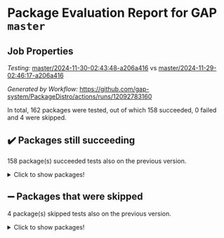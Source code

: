 # Package Evaluation Report for GAP `master`

## Job Properties

*Testing:* [master/2024-11-30-02:43:48-a206a416](https://github.com/gap-system/PackageDistro/blob/data/reports/master/2024-11-30-02:43:48-a206a416) vs [master/2024-11-29-02:46:17-a206a416](https://github.com/gap-system/PackageDistro/blob/data/reports/master/2024-11-29-02:46:17-a206a416)

*Generated by Workflow:* https://github.com/gap-system/PackageDistro/actions/runs/12092783160

In total, 162 packages were tested, out of which 158 succeeded, 0 failed and 4 were skipped.

## :heavy_check_mark: Packages still succeeding

158 package(s) succeeded tests also on the previous version.
<details><summary>Click to show packages!</summary>

- 4ti2interface 2024.11-01 [(success)](https://github.com/gap-system/PackageDistro/actions/runs/12092783160/job/33723060798)
- ace 5.6.2 [(success)](https://github.com/gap-system/PackageDistro/actions/runs/12092783160/job/33723062693)
- aclib 1.3.2 [(success)](https://github.com/gap-system/PackageDistro/actions/runs/12092783160/job/33723063053)
- agt 0.3.1 [(success)](https://github.com/gap-system/PackageDistro/actions/runs/12092783160/job/33723063364)
- alnuth 3.2.1 [(success)](https://github.com/gap-system/PackageDistro/actions/runs/12092783160/job/33723063556)
- anupq 3.3.1 [(success)](https://github.com/gap-system/PackageDistro/actions/runs/12092783160/job/33723064336)
- atlasrep 2.1.9 [(success)](https://github.com/gap-system/PackageDistro/actions/runs/12092783160/job/33723064957)
- autodoc 2023.06.19 [(success)](https://github.com/gap-system/PackageDistro/actions/runs/12092783160/job/33723065069)
- automata 1.16 [(success)](https://github.com/gap-system/PackageDistro/actions/runs/12092783160/job/33723065177)
- automgrp 1.3.2 [(success)](https://github.com/gap-system/PackageDistro/actions/runs/12092783160/job/33723065279)
- autpgrp 1.11 [(success)](https://github.com/gap-system/PackageDistro/actions/runs/12092783160/job/33723065392)
- cap 2024.11-02 [(success)](https://github.com/gap-system/PackageDistro/actions/runs/12092783160/job/33723065494)
- caratinterface 2.3.7 [(success)](https://github.com/gap-system/PackageDistro/actions/runs/12092783160/job/33723065585)
- cddinterface 2024.09.02 [(success)](https://github.com/gap-system/PackageDistro/actions/runs/12092783160/job/33723065691)
- circle 1.6.6 [(success)](https://github.com/gap-system/PackageDistro/actions/runs/12092783160/job/33723065809)
- classicpres 1.22 [(success)](https://github.com/gap-system/PackageDistro/actions/runs/12092783160/job/33723065889)
- cohomolo 1.6.11 [(success)](https://github.com/gap-system/PackageDistro/actions/runs/12092783160/job/33723065996)
- congruence 1.2.7 [(success)](https://github.com/gap-system/PackageDistro/actions/runs/12092783160/job/33723066077)
- corefreesub 0.6 [(success)](https://github.com/gap-system/PackageDistro/actions/runs/12092783160/job/33723066154)
- corelg 1.57 [(success)](https://github.com/gap-system/PackageDistro/actions/runs/12092783160/job/33723066250)
- crime 1.6 [(success)](https://github.com/gap-system/PackageDistro/actions/runs/12092783160/job/33723066329)
- crisp 1.4.6 [(success)](https://github.com/gap-system/PackageDistro/actions/runs/12092783160/job/33723066426)
- crypting 0.10.5 [(success)](https://github.com/gap-system/PackageDistro/actions/runs/12092783160/job/33723066505)
- cryst 4.1.27 [(success)](https://github.com/gap-system/PackageDistro/actions/runs/12092783160/job/33723066616)
- crystcat 1.1.10 [(success)](https://github.com/gap-system/PackageDistro/actions/runs/12092783160/job/33723066707)
- ctbllib 1.3.9 [(success)](https://github.com/gap-system/PackageDistro/actions/runs/12092783160/job/33723066771)
- cubefree 1.20 [(success)](https://github.com/gap-system/PackageDistro/actions/runs/12092783160/job/33723066846)
- curlinterface 2.4.0 [(success)](https://github.com/gap-system/PackageDistro/actions/runs/12092783160/job/33723066916)
- cvec 2.8.2 [(success)](https://github.com/gap-system/PackageDistro/actions/runs/12092783160/job/33723066999)
- datastructures 0.3.1 [(success)](https://github.com/gap-system/PackageDistro/actions/runs/12092783160/job/33723067082)
- deepthought 1.0.7 [(success)](https://github.com/gap-system/PackageDistro/actions/runs/12092783160/job/33723067165)
- design 1.8.2 [(success)](https://github.com/gap-system/PackageDistro/actions/runs/12092783160/job/33723067239)
- difsets 2.3.1 [(success)](https://github.com/gap-system/PackageDistro/actions/runs/12092783160/job/33723067316)
- digraphs 1.9.0 [(success)](https://github.com/gap-system/PackageDistro/actions/runs/12092783160/job/33723067423)
- edim 1.3.8 [(success)](https://github.com/gap-system/PackageDistro/actions/runs/12092783160/job/33723067504)
- example 4.4.0 [(success)](https://github.com/gap-system/PackageDistro/actions/runs/12092783160/job/33723067586)
- examplesforhomalg 2023.10-01 [(success)](https://github.com/gap-system/PackageDistro/actions/runs/12092783160/job/33723067654)
- factint 1.6.3 [(success)](https://github.com/gap-system/PackageDistro/actions/runs/12092783160/job/33723067731)
- ferret 1.0.14 [(success)](https://github.com/gap-system/PackageDistro/actions/runs/12092783160/job/33723067806)
- fga 1.5.0 [(success)](https://github.com/gap-system/PackageDistro/actions/runs/12092783160/job/33723067877)
- fining 1.5.6 [(success)](https://github.com/gap-system/PackageDistro/actions/runs/12092783160/job/33723067957)
- float 1.0.5 [(success)](https://github.com/gap-system/PackageDistro/actions/runs/12092783160/job/33723068012)
- format 1.4.4 [(success)](https://github.com/gap-system/PackageDistro/actions/runs/12092783160/job/33723068070)
- forms 1.2.12 [(success)](https://github.com/gap-system/PackageDistro/actions/runs/12092783160/job/33723068142)
- fplsa 1.2.6 [(success)](https://github.com/gap-system/PackageDistro/actions/runs/12092783160/job/33723068206)
- fr 2.4.13 [(success)](https://github.com/gap-system/PackageDistro/actions/runs/12092783160/job/33723068292)
- francy 2.0.3 [(success)](https://github.com/gap-system/PackageDistro/actions/runs/12092783160/job/33723068355)
- fwtree 1.3 [(success)](https://github.com/gap-system/PackageDistro/actions/runs/12092783160/job/33723068461)
- gapdoc 1.6.7 [(success)](https://github.com/gap-system/PackageDistro/actions/runs/12092783160/job/33723068556)
- gauss 2023.08-01 [(success)](https://github.com/gap-system/PackageDistro/actions/runs/12092783160/job/33723068651)
- gaussforhomalg 2024.08-01 [(success)](https://github.com/gap-system/PackageDistro/actions/runs/12092783160/job/33723068737)
- gbnp 1.1.0 [(success)](https://github.com/gap-system/PackageDistro/actions/runs/12092783160/job/33723068814)
- generalizedmorphismsforcap 2024.09-03 [(success)](https://github.com/gap-system/PackageDistro/actions/runs/12092783160/job/33723068889)
- genss 1.6.9 [(success)](https://github.com/gap-system/PackageDistro/actions/runs/12092783160/job/33723068974)
- gradedmodules 2024.01-01 [(success)](https://github.com/gap-system/PackageDistro/actions/runs/12092783160/job/33723069051)
- gradedringforhomalg 2024.07-01 [(success)](https://github.com/gap-system/PackageDistro/actions/runs/12092783160/job/33723069114)
- grape 4.9.2 [(success)](https://github.com/gap-system/PackageDistro/actions/runs/12092783160/job/33723069180)
- groupoids 1.76 [(success)](https://github.com/gap-system/PackageDistro/actions/runs/12092783160/job/33723069248)
- grpconst 2.6.5 [(success)](https://github.com/gap-system/PackageDistro/actions/runs/12092783160/job/33723069314)
- guarana 0.96.3 [(success)](https://github.com/gap-system/PackageDistro/actions/runs/12092783160/job/33723069370)
- guava 3.19 [(success)](https://github.com/gap-system/PackageDistro/actions/runs/12092783160/job/33723069457)
- hap 1.66 [(success)](https://github.com/gap-system/PackageDistro/actions/runs/12092783160/job/33723069518)
- hapcryst 0.1.15 [(success)](https://github.com/gap-system/PackageDistro/actions/runs/12092783160/job/33723069613)
- hecke 1.5.4 [(success)](https://github.com/gap-system/PackageDistro/actions/runs/12092783160/job/33723069683)
- help 4.0 [(success)](https://github.com/gap-system/PackageDistro/actions/runs/12092783160/job/33723069765)
- homalg 2024.01-01 [(success)](https://github.com/gap-system/PackageDistro/actions/runs/12092783160/job/33723069854)
- homalgtocas 2023.11-01 [(success)](https://github.com/gap-system/PackageDistro/actions/runs/12092783160/job/33723069950)
- idrel 2.48 [(success)](https://github.com/gap-system/PackageDistro/actions/runs/12092783160/job/33723070046)
- images 1.3.3 [(success)](https://github.com/gap-system/PackageDistro/actions/runs/12092783160/job/33723070113)
- intpic 0.4.0 [(success)](https://github.com/gap-system/PackageDistro/actions/runs/12092783160/job/33723070182)
- io 4.9.1 [(success)](https://github.com/gap-system/PackageDistro/actions/runs/12092783160/job/33723070261)
- io_forhomalg 2023.02-04 [(success)](https://github.com/gap-system/PackageDistro/actions/runs/12092783160/job/33723070337)
- irredsol 1.4.4 [(success)](https://github.com/gap-system/PackageDistro/actions/runs/12092783160/job/33723070423)
- json 2.2.2 [(success)](https://github.com/gap-system/PackageDistro/actions/runs/12092783160/job/33723070502)
- jupyterkernel 1.5.1 [(success)](https://github.com/gap-system/PackageDistro/actions/runs/12092783160/job/33723070591)
- jupyterviz 1.5.6 [(success)](https://github.com/gap-system/PackageDistro/actions/runs/12092783160/job/33723070674)
- kan 1.37 [(success)](https://github.com/gap-system/PackageDistro/actions/runs/12092783160/job/33723070760)
- kbmag 1.5.11 [(success)](https://github.com/gap-system/PackageDistro/actions/runs/12092783160/job/33723070857)
- laguna 3.9.7 [(success)](https://github.com/gap-system/PackageDistro/actions/runs/12092783160/job/33723070948)
- liealgdb 2.2.1 [(success)](https://github.com/gap-system/PackageDistro/actions/runs/12092783160/job/33723071033)
- liepring 2.9.1 [(success)](https://github.com/gap-system/PackageDistro/actions/runs/12092783160/job/33723071117)
- liering 2.4.2 [(success)](https://github.com/gap-system/PackageDistro/actions/runs/12092783160/job/33723071197)
- linearalgebraforcap 2024.10-01 [(success)](https://github.com/gap-system/PackageDistro/actions/runs/12092783160/job/33723071257)
- lins 0.9 [(success)](https://github.com/gap-system/PackageDistro/actions/runs/12092783160/job/33723071342)
- localizeringforhomalg 2023.10-01 [(success)](https://github.com/gap-system/PackageDistro/actions/runs/12092783160/job/33723071427)
- loops 3.4.4 [(success)](https://github.com/gap-system/PackageDistro/actions/runs/12092783160/job/33723071495)
- lpres 1.1.1 [(success)](https://github.com/gap-system/PackageDistro/actions/runs/12092783160/job/33723071582)
- majoranaalgebras 1.5.2 [(success)](https://github.com/gap-system/PackageDistro/actions/runs/12092783160/job/33723071669)
- mapclass 1.4.6 [(success)](https://github.com/gap-system/PackageDistro/actions/runs/12092783160/job/33723071772)
- matgrp 0.71 [(success)](https://github.com/gap-system/PackageDistro/actions/runs/12092783160/job/33723071900)
- matricesforhomalg 2024.11-02 [(success)](https://github.com/gap-system/PackageDistro/actions/runs/12092783160/job/33723071982)
- modisom 3.0.0 [(success)](https://github.com/gap-system/PackageDistro/actions/runs/12092783160/job/33723072071)
- modulepresentationsforcap 2024.09-02 [(success)](https://github.com/gap-system/PackageDistro/actions/runs/12092783160/job/33723072172)
- modules 2024.01-01 [(success)](https://github.com/gap-system/PackageDistro/actions/runs/12092783160/job/33723072262)
- monoidalcategories 2024.09-05 [(success)](https://github.com/gap-system/PackageDistro/actions/runs/12092783160/job/33723072348)
- nconvex 2022.09-01 [(success)](https://github.com/gap-system/PackageDistro/actions/runs/12092783160/job/33723072431)
- nilmat 1.4.2 [(success)](https://github.com/gap-system/PackageDistro/actions/runs/12092783160/job/33723072530)
- nock 1.5 [(success)](https://github.com/gap-system/PackageDistro/actions/runs/12092783160/job/33723072637)
- normalizinterface 1.3.7 [(success)](https://github.com/gap-system/PackageDistro/actions/runs/12092783160/job/33723072745)
- nq 2.5.11 [(success)](https://github.com/gap-system/PackageDistro/actions/runs/12092783160/job/33723072845)
- numericalsgps 1.4.0 [(success)](https://github.com/gap-system/PackageDistro/actions/runs/12092783160/job/33723072965)
- openmath 11.5.3 [(success)](https://github.com/gap-system/PackageDistro/actions/runs/12092783160/job/33723073070)
- orb 4.9.1 [(success)](https://github.com/gap-system/PackageDistro/actions/runs/12092783160/job/33723073157)
- packagemanager 1.6 [(success)](https://github.com/gap-system/PackageDistro/actions/runs/12092783160/job/33723073274)
- patternclass 2.4.5 [(success)](https://github.com/gap-system/PackageDistro/actions/runs/12092783160/job/33723073360)
- permut 2.0.5 [(success)](https://github.com/gap-system/PackageDistro/actions/runs/12092783160/job/33723073465)
- polenta 1.3.10 [(success)](https://github.com/gap-system/PackageDistro/actions/runs/12092783160/job/33723073557)
- polymaking 0.8.7 [(success)](https://github.com/gap-system/PackageDistro/actions/runs/12092783160/job/33723073638)
- primgrp 3.4.4 [(success)](https://github.com/gap-system/PackageDistro/actions/runs/12092783160/job/33723073738)
- profiling 2.6.0 [(success)](https://github.com/gap-system/PackageDistro/actions/runs/12092783160/job/33723073829)
- qdistrnd 0.9.4 [(success)](https://github.com/gap-system/PackageDistro/actions/runs/12092783160/job/33723073932)
- qpa 1.35 [(success)](https://github.com/gap-system/PackageDistro/actions/runs/12092783160/job/33723074023)
- quagroup 1.8.4 [(success)](https://github.com/gap-system/PackageDistro/actions/runs/12092783160/job/33723074091)
- radiroot 2.9 [(success)](https://github.com/gap-system/PackageDistro/actions/runs/12092783160/job/33723074186)
- rcwa 4.7.1 [(success)](https://github.com/gap-system/PackageDistro/actions/runs/12092783160/job/33723074267)
- rds 1.8 [(success)](https://github.com/gap-system/PackageDistro/actions/runs/12092783160/job/33723074369)
- recog 1.4.3 [(success)](https://github.com/gap-system/PackageDistro/actions/runs/12092783160/job/33723074499)
- repndecomp 1.3.0 [(success)](https://github.com/gap-system/PackageDistro/actions/runs/12092783160/job/33723074636)
- repsn 3.1.2 [(success)](https://github.com/gap-system/PackageDistro/actions/runs/12092783160/job/33723074753)
- resclasses 4.7.3 [(success)](https://github.com/gap-system/PackageDistro/actions/runs/12092783160/job/33723074843)
- ringsforhomalg 2024.11-02 [(success)](https://github.com/gap-system/PackageDistro/actions/runs/12092783160/job/33723074945)
- sco 2023.08-01 [(success)](https://github.com/gap-system/PackageDistro/actions/runs/12092783160/job/33723075051)
- scscp 2.4.3 [(success)](https://github.com/gap-system/PackageDistro/actions/runs/12092783160/job/33723075160)
- semigroups 5.4.0 [(success)](https://github.com/gap-system/PackageDistro/actions/runs/12092783160/job/33723075248)
- sglppow 2.4 [(success)](https://github.com/gap-system/PackageDistro/actions/runs/12092783160/job/33723075366)
- sgpviz 0.999.6 [(success)](https://github.com/gap-system/PackageDistro/actions/runs/12092783160/job/33723075457)
- simpcomp 2.1.14 [(success)](https://github.com/gap-system/PackageDistro/actions/runs/12092783160/job/33723075574)
- singular 2024.06.03 [(success)](https://github.com/gap-system/PackageDistro/actions/runs/12092783160/job/33723075661)
- sl2reps 1.1 [(success)](https://github.com/gap-system/PackageDistro/actions/runs/12092783160/job/33723075749)
- sla 1.6.2 [(success)](https://github.com/gap-system/PackageDistro/actions/runs/12092783160/job/33723075836)
- smallantimagmas 0.2.12 [(success)](https://github.com/gap-system/PackageDistro/actions/runs/12092783160/job/33723075959)
- smallgrp 1.5.4 [(success)](https://github.com/gap-system/PackageDistro/actions/runs/12092783160/job/33723076056)
- smallsemi 0.7.1 [(success)](https://github.com/gap-system/PackageDistro/actions/runs/12092783160/job/33723076158)
- sonata 2.9.6 [(success)](https://github.com/gap-system/PackageDistro/actions/runs/12092783160/job/33723076238)
- sophus 1.27 [(success)](https://github.com/gap-system/PackageDistro/actions/runs/12092783160/job/33723076314)
- sotgrps 1.3 [(success)](https://github.com/gap-system/PackageDistro/actions/runs/12092783160/job/33723076389)
- spinsym 1.5.2 [(success)](https://github.com/gap-system/PackageDistro/actions/runs/12092783160/job/33723076572)
- standardff 1.0 [(success)](https://github.com/gap-system/PackageDistro/actions/runs/12092783160/job/33723076653)
- symbcompcc 1.3.2 [(success)](https://github.com/gap-system/PackageDistro/actions/runs/12092783160/job/33723076733)
- thelma 1.3 [(success)](https://github.com/gap-system/PackageDistro/actions/runs/12092783160/job/33723076816)
- tomlib 1.2.11 [(success)](https://github.com/gap-system/PackageDistro/actions/runs/12092783160/job/33723076931)
- toolsforhomalg 2024.09-01 [(success)](https://github.com/gap-system/PackageDistro/actions/runs/12092783160/job/33723077045)
- toric 1.9.6 [(success)](https://github.com/gap-system/PackageDistro/actions/runs/12092783160/job/33723077114)
- toricvarieties 2022.07.13 [(success)](https://github.com/gap-system/PackageDistro/actions/runs/12092783160/job/33723077195)
- transgrp 3.6.5 [(success)](https://github.com/gap-system/PackageDistro/actions/runs/12092783160/job/33723077272)
- typeset 1.2.2 [(success)](https://github.com/gap-system/PackageDistro/actions/runs/12092783160/job/33723077346)
- ugaly 4.1.3 [(success)](https://github.com/gap-system/PackageDistro/actions/runs/12092783160/job/33723077418)
- unipot 1.6 [(success)](https://github.com/gap-system/PackageDistro/actions/runs/12092783160/job/33723077488)
- unitlib 4.2.0 [(success)](https://github.com/gap-system/PackageDistro/actions/runs/12092783160/job/33723077568)
- utils 0.85 [(success)](https://github.com/gap-system/PackageDistro/actions/runs/12092783160/job/33723077653)
- uuid 0.7 [(success)](https://github.com/gap-system/PackageDistro/actions/runs/12092783160/job/33723077744)
- walrus 0.9991 [(success)](https://github.com/gap-system/PackageDistro/actions/runs/12092783160/job/33723077819)
- wedderga 4.10.5 [(success)](https://github.com/gap-system/PackageDistro/actions/runs/12092783160/job/33723077894)
- wpe 0.8 [(success)](https://github.com/gap-system/PackageDistro/actions/runs/12092783160/job/33723077966)
- xmod 2.92 [(success)](https://github.com/gap-system/PackageDistro/actions/runs/12092783160/job/33723078041)
- xmodalg 1.23 [(success)](https://github.com/gap-system/PackageDistro/actions/runs/12092783160/job/33723078160)
- yangbaxter 0.10.6 [(success)](https://github.com/gap-system/PackageDistro/actions/runs/12092783160/job/33723078273)
- zeromqinterface 0.16 [(success)](https://github.com/gap-system/PackageDistro/actions/runs/12092783160/job/33723078360)
</details>

## :heavy_minus_sign: Packages that were skipped

4 package(s) skipped tests also on the previous version.
<details><summary>Click to show packages!</summary>

- browse 1.8.21 [(skipped)](https://github.com/gap-system/PackageDistro/actions/runs/12092783160/job/33722937949)
- itc 1.5.1 [(skipped)](https://github.com/gap-system/PackageDistro/actions/runs/12092783160/job/33722937949)
- polycyclic 2.16 [(skipped)](https://github.com/gap-system/PackageDistro/actions/runs/12092783160/job/33722937949)
- xgap 4.32 [(skipped)](https://github.com/gap-system/PackageDistro/actions/runs/12092783160/job/33722937949)
</details>

